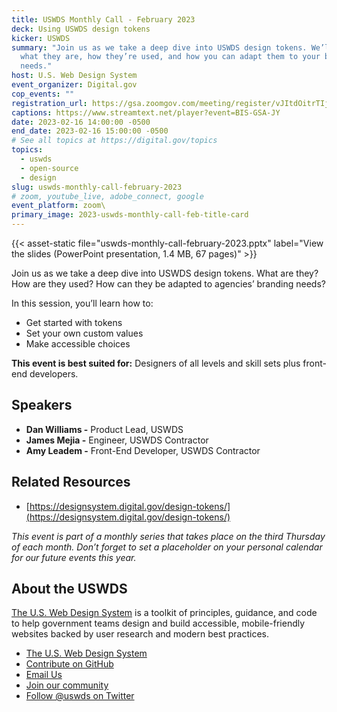 ```yaml
---
title: USWDS Monthly Call - February 2023
deck: Using USWDS design tokens
kicker: USWDS
summary: "Join us as we take a deep dive into USWDS design tokens. We’ll cover:
  what they are, how they’re used, and how you can adapt them to your branding
  needs."
host: U.S. Web Design System
event_organizer: Digital.gov
cop_events: ""
registration_url: https://gsa.zoomgov.com/meeting/register/vJItdOitrTIjG0pADR0k0Ij_xeiSBknpJyE
captions: https://www.streamtext.net/player?event=BIS-GSA-JY
date: 2023-02-16 14:00:00 -0500
end_date: 2023-02-16 15:00:00 -0500
# See all topics at https://digital.gov/topics
topics:
  - uswds
  - open-source
  - design
slug: uswds-monthly-call-february-2023
# zoom, youtube_live, adobe_connect, google
event_platform: zoom\
primary_image: 2023-uswds-monthly-call-feb-title-card
---
```


{{< asset-static file="uswds-monthly-call-february-2023.pptx" label="View the slides (PowerPoint presentation, 1.4 MB, 67 pages)" >}}

Join us as we take a deep dive into USWDS design tokens. What are they? How are they used? How can they be adapted to agencies’ branding needs?

In this session, you’ll learn how to: 

* Get started with tokens
* Set your own custom values
* Make accessible choices


**This event is best suited for:** Designers of all levels and skill sets plus front-end developers.

## Speakers

* **Dan Williams -** Product Lead, USWDS
* **James Mejia -** Engineer, USWDS Contractor
* **Amy Leadem -** Front-End Developer, USWDS Contractor

## Related Resources
* [https://designsystem.digital.gov/design-tokens/](https://designsystem.digital.gov/design-tokens/)


*This event is part of a monthly series that takes place on the third Thursday of each month. Don’t forget to set a placeholder on your personal calendar for our future events this year.*

## About the USWDS

[The U.S. Web Design System](https://designsystem.digital.gov/) is a toolkit of principles, guidance, and code to help government teams design and build accessible, mobile-friendly websites backed by user research and modern best practices.

* [The U.S. Web Design System](https://designsystem.digital.gov/)
* [Contribute on GitHub](https://github.com/uswds/uswds/issues)
* [Email Us](mailto:uswds@support.digitalgov.gov)
* [Join our community](https://digital.gov/communities/uswds/)
* [Follow @uswds on Twitter](https://twitter.com/uswds)

